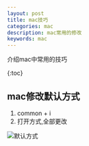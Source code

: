 ```yaml
---
layout: post
title: mac技巧
categories: mac
description: mac常用的修改
keywords: mac
---
```


介绍mac中常用的技巧

{:toc}

## mac修改默认方式

1. common + i 
2. 打开方式,全部更改

![默认方式](https://gitee.com/lowie_loflv_room/picgo/raw/master/img/20211214103715.png)
